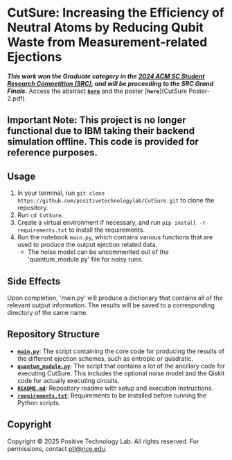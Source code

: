 # CutSure: Increasing the Efficiency of Neutral Atoms by Reducing Qubit Waste from Measurement-related Ejections

***This work won the Graduate category in the [2024 ACM SC Student Research Competition (SRC)](https://src.acm.org/winners/2025), and will be proceeding to the SRC Grand Finals.*** Access the abstract [**`here`**](CutSure_Extended_Abstract.pdf) and the poster [**`here`**](CutSure Poster-2.pdf).

## Important Note: This project is no longer functional due to IBM taking their backend simulation offline. This code is provided for reference purposes.

## Usage
1. In your terminal, run `git clone https://github.com/positivetechnologylab/CutSure.git` to clone the repository.
2. Run `cd CutSure`.
3. Create a virtual environment if necessary, and run `pip install -r requirements.txt` to install the requirements.
4. Run the notebook `main.py`, which contains various functions that are used to produce the output ejection related data.
    - The noise model can be uncommented out of the 'quantum_module.py' file for noisy runs.

## Side Effects
Upon completion, 'main.py' will produce a dictionary that contains all of the relevant output information. The results will be saved to a corresponding directory of the same name.

## Repository Structure
- [**`main.py`**](main.py): The script containing the core code for producing the results of the different ejection schemes, such as entropic or quadratic.
- [**`quantum_module.py`**](quantum_module): The script that contains a lot of the ancillary code for executing CutSure. This includes the optional noise model and the Qiskit code for actually executing circuits.
- [**`README.md`**](README.md): Repository readme with setup and execution instructions.
- [**`requirements.txt`**](requirements.txt): Requirements to be installed before running the Python scripts.

## Copyright
Copyright © 2025 Positive Technology Lab. All rights reserved. For permissions, contact ptl@rice.edu.
